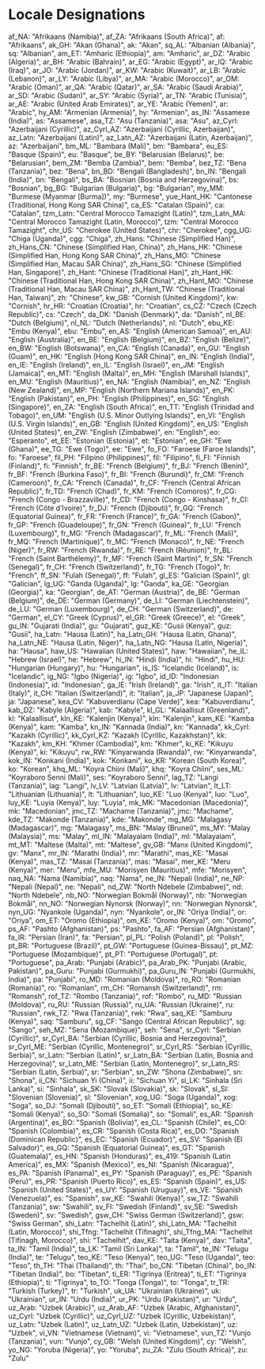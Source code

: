 # Locale Designations

af_NA: "Afrikaans (Namibia)",
af_ZA: "Afrikaans (South Africa)",
af: "Afrikaans",
ak_GH: "Akan (Ghana)",
ak: "Akan",
sq_AL: "Albanian (Albania)",
sq: "Albanian",
am_ET: "Amharic (Ethiopia)",
am: "Amharic",
ar_DZ: "Arabic (Algeria)",
ar_BH: "Arabic (Bahrain)",
ar_EG: "Arabic (Egypt)",
ar_IQ: "Arabic (Iraq)",
ar_JO: "Arabic (Jordan)",
ar_KW: "Arabic (Kuwait)",
ar_LB: "Arabic (Lebanon)",
ar_LY: "Arabic (Libya)",
ar_MA: "Arabic (Morocco)",
ar_OM: "Arabic (Oman)",
ar_QA: "Arabic (Qatar)",
ar_SA: "Arabic (Saudi Arabia)",
ar_SD: "Arabic (Sudan)",
ar_SY: "Arabic (Syria)",
ar_TN: "Arabic (Tunisia)",
ar_AE: "Arabic (United Arab Emirates)",
ar_YE: "Arabic (Yemen)",
ar: "Arabic",
hy_AM: "Armenian (Armenia)",
hy: "Armenian",
as_IN: "Assamese (India)",
as: "Assamese",
asa_TZ: "Asu (Tanzania)",
asa: "Asu",
az_Cyrl: "Azerbaijani (Cyrillic)",
az_Cyrl_AZ: "Azerbaijani (Cyrillic, Azerbaijan)",
az_Latn: "Azerbaijani (Latin)",
az_Latn_AZ: "Azerbaijani (Latin, Azerbaijan)",
az: "Azerbaijani",
bm_ML: "Bambara (Mali)",
bm: "Bambara",
eu_ES: "Basque (Spain)",
eu: "Basque",
be_BY: "Belarusian (Belarus)",
be: "Belarusian",
bem_ZM: "Bemba (Zambia)",
bem: "Bemba",
bez_TZ: "Bena (Tanzania)",
bez: "Bena",
bn_BD: "Bengali (Bangladesh)",
bn_IN: "Bengali (India)",
bn: "Bengali",
bs_BA: "Bosnian (Bosnia and Herzegovina)",
bs: "Bosnian",
bg_BG: "Bulgarian (Bulgaria)",
bg: "Bulgarian",
my_MM: "Burmese (Myanmar [Burma])",
my: "Burmese",
yue_Hant_HK: "Cantonese (Traditional, Hong Kong SAR China)",
ca_ES: "Catalan (Spain)",
ca: "Catalan",
tzm_Latn: "Central Morocco Tamazight (Latin)",
tzm_Latn_MA: "Central Morocco Tamazight (Latin, Morocco)",
tzm: "Central Morocco Tamazight",
chr_US: "Cherokee (United States)",
chr: "Cherokee",
cgg_UG: "Chiga (Uganda)",
cgg: "Chiga",
zh_Hans: "Chinese (Simplified Han)",
zh_Hans_CN: "Chinese (Simplified Han, China)",
zh_Hans_HK: "Chinese (Simplified Han, Hong Kong SAR China)",
zh_Hans_MO: "Chinese (Simplified Han, Macau SAR China)",
zh_Hans_SG: "Chinese (Simplified Han, Singapore)",
zh_Hant: "Chinese (Traditional Han)",
zh_Hant_HK: "Chinese (Traditional Han, Hong Kong SAR China)",
zh_Hant_MO: "Chinese (Traditional Han, Macau SAR China)",
zh_Hant_TW: "Chinese (Traditional Han, Taiwan)",
zh: "Chinese",
kw_GB: "Cornish (United Kingdom)",
kw: "Cornish",
hr_HR: "Croatian (Croatia)",
hr: "Croatian",
cs_CZ: "Czech (Czech Republic)",
cs: "Czech",
da_DK: "Danish (Denmark)",
da: "Danish",
nl_BE: "Dutch (Belgium)",
nl_NL: "Dutch (Netherlands)",
nl: "Dutch",
ebu_KE: "Embu (Kenya)",
ebu: "Embu",
en_AS: "English (American Samoa)",
en_AU: "English (Australia)",
en_BE: "English (Belgium)",
en_BZ: "English (Belize)",
en_BW: "English (Botswana)",
en_CA: "English (Canada)",
en_GU: "English (Guam)",
en_HK: "English (Hong Kong SAR China)",
en_IN: "English (India)",
en_IE: "English (Ireland)",
en_IL: "English (Israel)",
en_JM: "English (Jamaica)",
en_MT: "English (Malta)",
en_MH: "English (Marshall Islands)",
en_MU: "English (Mauritius)",
en_NA: "English (Namibia)",
en_NZ: "English (New Zealand)",
en_MP: "English (Northern Mariana Islands)",
en_PK: "English (Pakistan)",
en_PH: "English (Philippines)",
en_SG: "English (Singapore)",
en_ZA: "English (South Africa)",
en_TT: "English (Trinidad and Tobago)",
en_UM: "English (U.S. Minor Outlying Islands)",
en_VI: "English (U.S. Virgin Islands)",
en_GB: "English (United Kingdom)",
en_US: "English (United States)",
en_ZW: "English (Zimbabwe)",
en: "English",
eo: "Esperanto",
et_EE: "Estonian (Estonia)",
et: "Estonian",
ee_GH: "Ewe (Ghana)",
ee_TG: "Ewe (Togo)",
ee: "Ewe",
fo_FO: "Faroese (Faroe Islands)",
fo: "Faroese",
fil_PH: "Filipino (Philippines)",
fil: "Filipino",
fi_FI: "Finnish (Finland)",
fi: "Finnish",
fr_BE: "French (Belgium)",
fr_BJ: "French (Benin)",
fr_BF: "French (Burkina Faso)",
fr_BI: "French (Burundi)",
fr_CM: "French (Cameroon)",
fr_CA: "French (Canada)",
fr_CF: "French (Central African Republic)",
fr_TD: "French (Chad)",
fr_KM: "French (Comoros)",
fr_CG: "French (Congo - Brazzaville)",
fr_CD: "French (Congo - Kinshasa)",
fr_CI: "French (Côte d’Ivoire)",
fr_DJ: "French (Djibouti)",
fr_GQ: "French (Equatorial Guinea)",
fr_FR: "French (France)",
fr_GA: "French (Gabon)",
fr_GP: "French (Guadeloupe)",
fr_GN: "French (Guinea)",
fr_LU: "French (Luxembourg)",
fr_MG: "French (Madagascar)",
fr_ML: "French (Mali)",
fr_MQ: "French (Martinique)",
fr_MC: "French (Monaco)",
fr_NE: "French (Niger)",
fr_RW: "French (Rwanda)",
fr_RE: "French (Réunion)",
fr_BL: "French (Saint Barthélemy)",
fr_MF: "French (Saint Martin)",
fr_SN: "French (Senegal)",
fr_CH: "French (Switzerland)",
fr_TG: "French (Togo)",
fr: "French",
ff_SN: "Fulah (Senegal)",
ff: "Fulah",
gl_ES: "Galician (Spain)",
gl: "Galician",
lg_UG: "Ganda (Uganda)",
lg: "Ganda",
ka_GE: "Georgian (Georgia)",
ka: "Georgian",
de_AT: "German (Austria)",
de_BE: "German (Belgium)",
de_DE: "German (Germany)",
de_LI: "German (Liechtenstein)",
de_LU: "German (Luxembourg)",
de_CH: "German (Switzerland)",
de: "German",
el_CY: "Greek (Cyprus)",
el_GR: "Greek (Greece)",
el: "Greek",
gu_IN: "Gujarati (India)",
gu: "Gujarati",
guz_KE: "Gusii (Kenya)",
guz: "Gusii",
ha_Latn: "Hausa (Latin)",
ha_Latn_GH: "Hausa (Latin, Ghana)",
ha_Latn_NE: "Hausa (Latin, Niger)",
ha_Latn_NG: "Hausa (Latin, Nigeria)",
ha: "Hausa",
haw_US: "Hawaiian (United States)",
haw: "Hawaiian",
he_IL: "Hebrew (Israel)",
he: "Hebrew",
hi_IN: "Hindi (India)",
hi: "Hindi",
hu_HU: "Hungarian (Hungary)",
hu: "Hungarian",
is_IS: "Icelandic (Iceland)",
is: "Icelandic",
ig_NG: "Igbo (Nigeria)",
ig: "Igbo",
id_ID: "Indonesian (Indonesia)",
id: "Indonesian",
ga_IE: "Irish (Ireland)",
ga: "Irish",
it_IT: "Italian (Italy)",
it_CH: "Italian (Switzerland)",
it: "Italian",
ja_JP: "Japanese (Japan)",
ja: "Japanese",
kea_CV: "Kabuverdianu (Cape Verde)",
kea: "Kabuverdianu",
kab_DZ: "Kabyle (Algeria)",
kab: "Kabyle",
kl_GL: "Kalaallisut (Greenland)",
kl: "Kalaallisut",
kln_KE: "Kalenjin (Kenya)",
kln: "Kalenjin",
kam_KE: "Kamba (Kenya)",
kam: "Kamba",
kn_IN: "Kannada (India)",
kn: "Kannada",
kk_Cyrl: "Kazakh (Cyrillic)",
kk_Cyrl_KZ: "Kazakh (Cyrillic, Kazakhstan)",
kk: "Kazakh",
km_KH: "Khmer (Cambodia)",
km: "Khmer",
ki_KE: "Kikuyu (Kenya)",
ki: "Kikuyu",
rw_RW: "Kinyarwanda (Rwanda)",
rw: "Kinyarwanda",
kok_IN: "Konkani (India)",
kok: "Konkani",
ko_KR: "Korean (South Korea)",
ko: "Korean",
khq_ML: "Koyra Chiini (Mali)",
khq: "Koyra Chiini",
ses_ML: "Koyraboro Senni (Mali)",
ses: "Koyraboro Senni",
lag_TZ: "Langi (Tanzania)",
lag: "Langi",
lv_LV: "Latvian (Latvia)",
lv: "Latvian",
lt_LT: "Lithuanian (Lithuania)",
lt: "Lithuanian",
luo_KE: "Luo (Kenya)",
luo: "Luo",
luy_KE: "Luyia (Kenya)",
luy: "Luyia",
mk_MK: "Macedonian (Macedonia)",
mk: "Macedonian",
jmc_TZ: "Machame (Tanzania)",
jmc: "Machame",
kde_TZ: "Makonde (Tanzania)",
kde: "Makonde",
mg_MG: "Malagasy (Madagascar)",
mg: "Malagasy",
ms_BN: "Malay (Brunei)",
ms_MY: "Malay (Malaysia)",
ms: "Malay",
ml_IN: "Malayalam (India)",
ml: "Malayalam",
mt_MT: "Maltese (Malta)",
mt: "Maltese",
gv_GB: "Manx (United Kingdom)",
gv: "Manx",
mr_IN: "Marathi (India)",
mr: "Marathi",
mas_KE: "Masai (Kenya)",
mas_TZ: "Masai (Tanzania)",
mas: "Masai",
mer_KE: "Meru (Kenya)",
mer: "Meru",
mfe_MU: "Morisyen (Mauritius)",
mfe: "Morisyen",
naq_NA: "Nama (Namibia)",
naq: "Nama",
ne_IN: "Nepali (India)",
ne_NP: "Nepali (Nepal)",
ne: "Nepali",
nd_ZW: "North Ndebele (Zimbabwe)",
nd: "North Ndebele",
nb_NO: "Norwegian Bokmål (Norway)",
nb: "Norwegian Bokmål",
nn_NO: "Norwegian Nynorsk (Norway)",
nn: "Norwegian Nynorsk",
nyn_UG: "Nyankole (Uganda)",
nyn: "Nyankole",
or_IN: "Oriya (India)",
or: "Oriya",
om_ET: "Oromo (Ethiopia)",
om_KE: "Oromo (Kenya)",
om: "Oromo",
ps_AF: "Pashto (Afghanistan)",
ps: "Pashto",
fa_AF: "Persian (Afghanistan)",
fa_IR: "Persian (Iran)",
fa: "Persian",
pl_PL: "Polish (Poland)",
pl: "Polish",
pt_BR: "Portuguese (Brazil)",
pt_GW: "Portuguese (Guinea-Bissau)",
pt_MZ: "Portuguese (Mozambique)",
pt_PT: "Portuguese (Portugal)",
pt: "Portuguese",
pa_Arab: "Punjabi (Arabic)",
pa_Arab_PK: "Punjabi (Arabic, Pakistan)",
pa_Guru: "Punjabi (Gurmukhi)",
pa_Guru_IN: "Punjabi (Gurmukhi, India)",
pa: "Punjabi",
ro_MD: "Romanian (Moldova)",
ro_RO: "Romanian (Romania)",
ro: "Romanian",
rm_CH: "Romansh (Switzerland)",
rm: "Romansh",
rof_TZ: "Rombo (Tanzania)",
rof: "Rombo",
ru_MD: "Russian (Moldova)",
ru_RU: "Russian (Russia)",
ru_UA: "Russian (Ukraine)",
ru: "Russian",
rwk_TZ: "Rwa (Tanzania)",
rwk: "Rwa",
saq_KE: "Samburu (Kenya)",
saq: "Samburu",
sg_CF: "Sango (Central African Republic)",
sg: "Sango",
seh_MZ: "Sena (Mozambique)",
seh: "Sena",
sr_Cyrl: "Serbian (Cyrillic)",
sr_Cyrl_BA: "Serbian (Cyrillic, Bosnia and Herzegovina)",
sr_Cyrl_ME: "Serbian (Cyrillic, Montenegro)",
sr_Cyrl_RS: "Serbian (Cyrillic, Serbia)",
sr_Latn: "Serbian (Latin)",
sr_Latn_BA: "Serbian (Latin, Bosnia and Herzegovina)",
sr_Latn_ME: "Serbian (Latin, Montenegro)",
sr_Latn_RS: "Serbian (Latin, Serbia)",
sr: "Serbian",
sn_ZW: "Shona (Zimbabwe)",
sn: "Shona",
ii_CN: "Sichuan Yi (China)",
ii: "Sichuan Yi",
si_LK: "Sinhala (Sri Lanka)",
si: "Sinhala",
sk_SK: "Slovak (Slovakia)",
sk: "Slovak",
sl_SI: "Slovenian (Slovenia)",
sl: "Slovenian",
xog_UG: "Soga (Uganda)",
xog: "Soga",
so_DJ: "Somali (Djibouti)",
so_ET: "Somali (Ethiopia)",
so_KE: "Somali (Kenya)",
so_SO: "Somali (Somalia)",
so: "Somali",
es_AR: "Spanish (Argentina)",
es_BO: "Spanish (Bolivia)",
es_CL: "Spanish (Chile)",
es_CO: "Spanish (Colombia)",
es_CR: "Spanish (Costa Rica)",
es_DO: "Spanish (Dominican Republic)",
es_EC: "Spanish (Ecuador)",
es_SV: "Spanish (El Salvador)",
es_GQ: "Spanish (Equatorial Guinea)",
es_GT: "Spanish (Guatemala)",
es_HN: "Spanish (Honduras)",
es_419: "Spanish (Latin America)",
es_MX: "Spanish (Mexico)",
es_NI: "Spanish (Nicaragua)",
es_PA: "Spanish (Panama)",
es_PY: "Spanish (Paraguay)",
es_PE: "Spanish (Peru)",
es_PR: "Spanish (Puerto Rico)",
es_ES: "Spanish (Spain)",
es_US: "Spanish (United States)",
es_UY: "Spanish (Uruguay)",
es_VE: "Spanish (Venezuela)",
es: "Spanish",
sw_KE: "Swahili (Kenya)",
sw_TZ: "Swahili (Tanzania)",
sw: "Swahili",
sv_FI: "Swedish (Finland)",
sv_SE: "Swedish (Sweden)",
sv: "Swedish",
gsw_CH: "Swiss German (Switzerland)",
gsw: "Swiss German",
shi_Latn: "Tachelhit (Latin)",
shi_Latn_MA: "Tachelhit (Latin, Morocco)",
shi_Tfng: "Tachelhit (Tifinagh)",
shi_Tfng_MA: "Tachelhit (Tifinagh, Morocco)",
shi: "Tachelhit",
dav_KE: "Taita (Kenya)",
dav: "Taita",
ta_IN: "Tamil (India)",
ta_LK: "Tamil (Sri Lanka)",
ta: "Tamil",
te_IN: "Telugu (India)",
te: "Telugu",
teo_KE: "Teso (Kenya)",
teo_UG: "Teso (Uganda)",
teo: "Teso",
th_TH: "Thai (Thailand)",
th: "Thai",
bo_CN: "Tibetan (China)",
bo_IN: "Tibetan (India)",
bo: "Tibetan",
ti_ER: "Tigrinya (Eritrea)",
ti_ET: "Tigrinya (Ethiopia)",
ti: "Tigrinya",
to_TO: "Tonga (Tonga)",
to: "Tonga",
tr_TR: "Turkish (Turkey)",
tr: "Turkish",
uk_UA: "Ukrainian (Ukraine)",
uk: "Ukrainian",
ur_IN: "Urdu (India)",
ur_PK: "Urdu (Pakistan)",
ur: "Urdu",
uz_Arab: "Uzbek (Arabic)",
uz_Arab_AF: "Uzbek (Arabic, Afghanistan)",
uz_Cyrl: "Uzbek (Cyrillic)",
uz_Cyrl_UZ: "Uzbek (Cyrillic, Uzbekistan)",
uz_Latn: "Uzbek (Latin)",
uz_Latn_UZ: "Uzbek (Latin, Uzbekistan)",
uz: "Uzbek",
vi_VN: "Vietnamese (Vietnam)",
vi: "Vietnamese",
vun_TZ: "Vunjo (Tanzania)",
vun: "Vunjo",
cy_GB: "Welsh (United Kingdom)",
cy: "Welsh",
yo_NG: "Yoruba (Nigeria)",
yo: "Yoruba",
zu_ZA: "Zulu (South Africa)",
zu: "Zulu"
